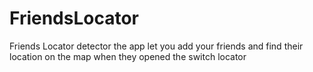 # FriendsLocator
Friends Locator detector the app let you add your friends and find their location on the map when they opened the switch locator
